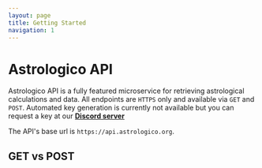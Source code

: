 ```yaml
---
layout: page
title: Getting Started
navigation: 1
---
```



# Astrologico API

Astrologico API is a fully featured microservice for retrieving astrological calculations and data. All endpoints are `HTTPS` only and available via `GET` and `POST`. Automated key generation is currently not available but you can request a key at our __[Discord server](https://discord.gg/jtaCURK)__


The API's base url is `https://api.astrologico.org`. 


## GET vs POST


